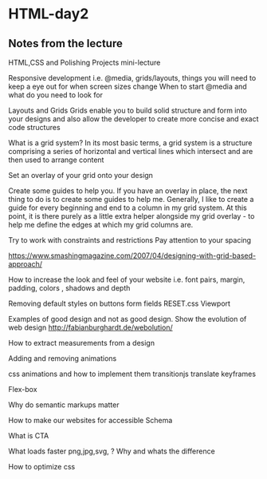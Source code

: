 # HTML-day2


## Notes from the lecture 

HTML,CSS  and Polishing Projects mini-lecture



Responsive development i.e. @media, grids/layouts, things you will need to keep a eye out for when screen sizes change
When to start @media and what do you need to look for 


Layouts and Grids
Grids enable you to build solid structure and form into your designs and also allow the developer to create more concise and exact code structures 

What is a grid system? In its most basic terms, a grid system is a structure comprising a series of horizontal and vertical lines which intersect and are then used to arrange content

Set an overlay of your grid onto your design


Create some guides to help you. If you have an overlay in place, the next thing to do is to create some guides to help me. Generally, I like to create a guide for every beginning and end to a column in my grid system. At this point, it is there purely as a little extra helper alongside my grid overlay - to help me define the edges at which my grid columns are.

Try to work with constraints and restrictions
Pay attention to your spacing

https://www.smashingmagazine.com/2007/04/designing-with-grid-based-approach/


How to increase the look and feel of your website i.e. font pairs, margin, padding, colors , shadows and depth 

Removing default styles on buttons form fields 
RESET.css
Viewport 


Examples of good design and not as good  design. Show the evolution of web design 
http://fabianburghardt.de/webolution/



How to extract measurements from a design 


Adding and removing animations 

css animations and how to implement them 
	transitionjs
	translate
	keyframes

Flex-box 

Why do semantic markups matter 

How to make our websites for accessible 
Schema 

What is CTA

What loads faster png,jpg,svg, ? Why and whats the difference 

How to optimize css 
